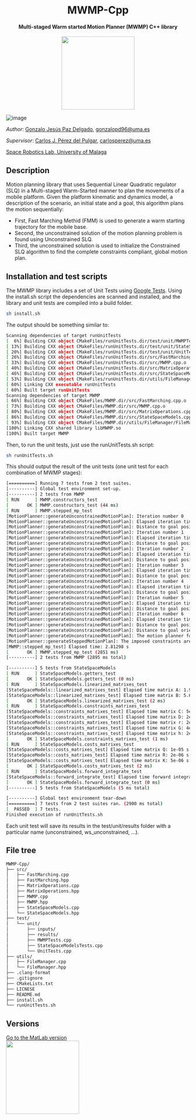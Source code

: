   <h1 align="center">MWMP-Cpp</h1>
  <h4 align="center">Multi-staged Warm started Motion Planner (MWMP) C++ library</h4>
  
<p align="center">
  <img src="https://user-images.githubusercontent.com/37618448/177987095-dc7dba1f-7879-4f9e-a723-b7c4c3780e14.png" width="200">
</p>

![image](https://user-images.githubusercontent.com/37618448/177952812-e9e866cc-04f3-4659-b53b-97cf3950598f.png)


*Author*: [Gonzalo Jesús Paz Delgado](https://github.com/gonzalopd96), gonzalopd96@uma.es

*Supervisor*: [Carlos J. Pérez del Pulgar](https://github.com/carlibiri), carlosperez@uma.es

[Space Robotics Lab, University of Malaga](https://www.uma.es/robotics-and-mechatronics/info/107542/robotica-espacial/)

## Description

Motion planning library that uses Sequential Linear Quadratic regulator (SLQ) in a Multi-staged Warm-Started manner to plan the movements of a mobile platform. Given the platform kinematic and dynamics model, a description of the scenario, an initial state and a goal, this algorithm plans the motion sequentially:
  - First, Fast Marching Methid (FMM) is used to generate a warm starting trajectory for the mobile base.
  - Second, the unconstrained solution of the motion planning problem is found using Unconstrained SLQ.
  - Third, the unconstrained solution is used to initialize the Constrained SLQ algorithm to find the complete constraints compliant, global motion plan.

## Installation and test scripts

The MWMP library includes a set of Unit Tests using [Google Tests](https://github.com/google/googletest). Using the install.sh script the dependencies are scanned and installed, and the library and unit tests are compiled into a build folder. 

```bash
sh install.sh
```

The output should be something similar to:

```bash
Scanning dependencies of target runUnitTests
[  6%] Building CXX object CMakeFiles/runUnitTests.dir/test/unit/MWMPTests.cpp.o
[ 13%] Building CXX object CMakeFiles/runUnitTests.dir/test/unit/StateSpaceModelsTests.cpp.o
[ 20%] Building CXX object CMakeFiles/runUnitTests.dir/test/unit/UnitTests.cpp.o
[ 26%] Building CXX object CMakeFiles/runUnitTests.dir/src/FastMarching.cpp.o
[ 33%] Building CXX object CMakeFiles/runUnitTests.dir/src/MWMP.cpp.o
[ 40%] Building CXX object CMakeFiles/runUnitTests.dir/src/MatrixOperations.cpp.o
[ 46%] Building CXX object CMakeFiles/runUnitTests.dir/src/StateSpaceModels.cpp.o
[ 53%] Building CXX object CMakeFiles/runUnitTests.dir/utils/FileManager/FileManager.cpp.o
[ 60%] Linking CXX executable runUnitTests
[ 60%] Built target runUnitTests
Scanning dependencies of target MWMP
[ 66%] Building CXX object CMakeFiles/MWMP.dir/src/FastMarching.cpp.o
[ 73%] Building CXX object CMakeFiles/MWMP.dir/src/MWMP.cpp.o
[ 80%] Building CXX object CMakeFiles/MWMP.dir/src/MatrixOperations.cpp.o
[ 86%] Building CXX object CMakeFiles/MWMP.dir/src/StateSpaceModels.cpp.o
[ 93%] Building CXX object CMakeFiles/MWMP.dir/utils/FileManager/FileManager.cpp.o
[100%] Linking CXX shared library libMWMP.so
[100%] Built target MWMP
```

Then, to run the unit tests, just use the runUnitTests.sh script:

```bash
sh runUnitTests.sh
```

This should output the result of the unit tests (one unit test for each combination of MWMP stages):

```bash
[==========] Running 7 tests from 2 test suites.
[----------] Global test environment set-up.
[----------] 2 tests from MWMP
[ RUN      ] MWMP.constructors_test
[       OK ] MWMP.constructors_test (44 ms)
[ RUN      ] MWMP.stepped_mp_test
[MotionPlanner::generateUnconstrainedMotionPlan]: Iteration number 0
[MotionPlanner::generateUnconstrainedMotionPlan]: Elapsed iteration time: 0.37716 s
[MotionPlanner::generateUnconstrainedMotionPlan]: Distance to goal position: 0.185045 m
[MotionPlanner::generateUnconstrainedMotionPlan]: Iteration number 1
[MotionPlanner::generateUnconstrainedMotionPlan]: Elapsed iteration time: 0.384266 s
[MotionPlanner::generateUnconstrainedMotionPlan]: Distance to goal position: 0.144376 m
[MotionPlanner::generateUnconstrainedMotionPlan]: Iteration number 2
[MotionPlanner::generateUnconstrainedMotionPlan]: Elapsed iteration time: 0.386507 s
[MotionPlanner::generateUnconstrainedMotionPlan]: Distance to goal position: 0.0231699 m
[MotionPlanner::generateUnconstrainedMotionPlan]: Iteration number 3
[MotionPlanner::generateUnconstrainedMotionPlan]: Elapsed iteration time: 0.386917 s
[MotionPlanner::generateUnconstrainedMotionPlan]: Distance to goal position: 0.0208145 m
[MotionPlanner::generateUnconstrainedMotionPlan]: Iteration number 4
[MotionPlanner::generateUnconstrainedMotionPlan]: Elapsed iteration time: 0.385364 s
[MotionPlanner::generateUnconstrainedMotionPlan]: Distance to goal position: 0.0153954 m
[MotionPlanner::generateUnconstrainedMotionPlan]: Iteration number 5
[MotionPlanner::generateUnconstrainedMotionPlan]: Elapsed iteration time: 0.383254 s
[MotionPlanner::generateUnconstrainedMotionPlan]: Distance to goal position: 0.010233 m
[MotionPlanner::generateUnconstrainedMotionPlan]: Iteration number 6
[MotionPlanner::generateUnconstrainedMotionPlan]: Elapsed iteration time: 0.382046 s
[MotionPlanner::generateUnconstrainedMotionPlan]: Distance to goal position: 0.00940097 m
[MotionPlanner::generateUnconstrainedMotionPlan]: Distance to goal orientation: 0.00210437 rad
[MotionPlanner::generateUnconstrainedMotionPlan]: The motion planner found a solution!
[MotionPlanner::generateSteppedMotionPlan]: The imposed constraints are satisfied, the stepped motion planner found a solution!
[MWMP::stepped_mp_test] Elapsed time: 2.81298 s
[       OK ] MWMP.stepped_mp_test (2851 ms)
[----------] 2 tests from MWMP (2895 ms total)

[----------] 5 tests from StateSpaceModels
[ RUN      ] StateSpaceModels.getters_test
[       OK ] StateSpaceModels.getters_test (0 ms)
[ RUN      ] StateSpaceModels.linearized_matrixes_test
[StateSpaceModels::linearized_matrixes_test] Elapsed time matrix A: 1.9e-05 s
[StateSpaceModels::linearized_matrixes_test] Elapsed time matrix B: 5.6e-05 s
[       OK ] StateSpaceModels.linearized_matrixes_test (2 ms)
[ RUN      ] StateSpaceModels.constraints_matrixes_test
[StateSpaceModels::constraints_matrixes_test] Elapsed time matrix C: 5e-06 s
[StateSpaceModels::constraints_matrixes_test] Elapsed time matrix D: 2e-06 s
[StateSpaceModels::constraints_matrixes_test] Elapsed time matrix r: 2e-06 s
[StateSpaceModels::constraints_matrixes_test] Elapsed time matrix G: 4e-06 s
[StateSpaceModels::constraints_matrixes_test] Elapsed time matrix h: 2e-06 s
[       OK ] StateSpaceModels.constraints_matrixes_test (1 ms)
[ RUN      ] StateSpaceModels.costs_matrixes_test
[StateSpaceModels::costs_matrixes_test] Elapsed time matrix Q: 1e-05 s
[StateSpaceModels::costs_matrixes_test] Elapsed time matrix R: 2e-06 s
[StateSpaceModels::costs_matrixes_test] Elapsed time matrix K: 5e-06 s
[       OK ] StateSpaceModels.costs_matrixes_test (2 ms)
[ RUN      ] StateSpaceModels.forward_integrate_test
[StateSpaceModels::forward_integrate_test] Elapsed time forward integration: 6.1e-05 s
[       OK ] StateSpaceModels.forward_integrate_test (0 ms)
[----------] 5 tests from StateSpaceModels (5 ms total)

[----------] Global test environment tear-down
[==========] 7 tests from 2 test suites ran. (2900 ms total)
[  PASSED  ] 7 tests.
Finished execution of runUnitTests.sh
```

Each unit test will save its results in the test/unit/results folder with a particular name (unconstrained, ws_unconstrained, ...).


## File tree
```bash
MWMP-Cpp/
├── src/
│   ├── FastMarching.cpp
│   ├── FastMarching.hpp
│   ├── MatrixOperations.cpp
│   ├── MatrixOperations.hpp
│   ├── MWMP.cpp
│   ├── MWMP.hpp
│   ├── StateSpaceModels.cpp
│   └── StateSpaceModels.hpp
├── test/
│   └── unit/
│       ├── inputs/
│       ├── results/
│       ├── MWMPTests.cpp
│       ├── StateSpaceModelsTests.cpp
│       └── UnitTests.cpp
├── utils/
│   ├── FileManager.cpp
│   └── FileManager.hpp
├── .clang-format
├── .gitignore
├── CMakeLists.txt
├── LICNESE
├── README.md
├── install.sh
└── runUnitTests.sh
```

## Versions

[Go to the MatLab version](https://github.com/spaceuma/MWMP-MatLab)               
[<img src="https://user-images.githubusercontent.com/37618448/177983996-1da1c67d-8037-4b8b-8187-737a8adeee1d.png" width="200">
](https://github.com/spaceuma/MWMP-MatLab)
